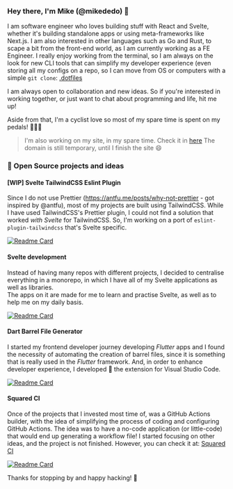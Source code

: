 ### Hey there, I'm Mike (@mikededo) :wave:

I am software engineer who loves building stuff with React and Svelte, whether
it's building standalone apps or using meta-frameworks like Next.js. I am also
interested in other languages such as Go and Rust, to scape a bit from the
front-end world, as I am currently working as a FE Engineer. I really enjoy
working from the terminal, so I am always on the look for new CLI tools that can
simplify my developer experience (even storing all my configs on a repo, so I
can move from OS or computers with a simple `git clone`:
[.dotfiles](https://github.com/mikededo/.dotfiles)

I am always open to collaboration and new ideas. So if you're interested in working
together, or just want to chat about programming and life, hit me up!

Aside from that, I'm a cyclist love so most of my spare time is spent on my pedals! 
🚴🏼‍♂️

> I'm also working on my site, in my spare time. Check it in [here](https://mikededo-portfolio.vercel.app)
> The domain is still temporary, until I finish the site :smile:

### :open_hands: Open Source projects and ideas

#### [WIP] Svelte TailwindCSS Eslint Plugin

Since I do not use Prettier (https://antfu.me/posts/why-not-prettier - got
inspired by @antfu), most of my projects are built using TailwindCSS. While I
have used TailwindCSS's Prettier plugin, I could not find a solution that worked
_with Svelte_ for TailwindCSS. So, I'm working on a port of
`eslint-plugin-tailwindcss` that's Svelte specific.

[![Readme Card](https://github-readme-stats.vercel.app/api/pin/?username=mikededo&repo=eslint-plugin-svelte-tailwindcss)](https://github.com/mikededo/eslint-plugin-svelte-tailwindcss)

#### Svelte development

Instead of having many repos with different projects, I decided to centralise
everything in a monorepo, in which I have all of my Svelte applications as well
as libraries.  
The apps on it are made for me to learn and practise Svelte, as well as to help
me on my daily basis.

[![Readme Card](https://github-readme-stats.vercel.app/api/pin/?username=mikededo&repo=stack)](https://github.com/mikededo/stack)

#### Dart Barrel File Generator

I started my frontend developer journey developing _Flutter_ apps and I found
the necessity of automating the creation of barrel files, since it is something
that is really used in the _Flutter_ framework. And, in order to enhance
developer experience, I developed 👷 the extension for Visual Studio Code.

[![Readme Card](https://github-readme-stats.vercel.app/api/pin/?username=mikededo&repo=dartBarrelFileGenerator)](https://github.com/mikededo/dartBarrelFileGenerator)

#### Squared CI

Once of the projects that I invested most time of, was a GitHub Actions builder,
with the idea of simplifying the process of coding and configuring GitHub
Actions. The idea was to have a no-code application (or little-code) that would
end up generating a workflow file!
I started focusing on other ideas, and the project is not finished. However, you
can check it at: [Squared CI](https://squared-ci.vercel.app)

[![Readme Card](https://github-readme-stats.vercel.app/api/pin/?username=mikededo&repo=squared-ci)](https://github.com/mikededo/squared-ci)

Thanks for stopping by and happy hacking! 🚀

